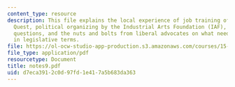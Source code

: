 ```yaml
---
content_type: resource
description: This file explains the local experience of job training offered by Project
  Quest, political organizing by the Industrial Arts Foundation (IAF), larger policy
  questions, and the nuts and bolts from liberal advocates on what needs to be done
  in legislative terms.
file: https://ol-ocw-studio-app-production.s3.amazonaws.com/courses/15-677j-urban-labor-markets-and-employment-policy-spring-2005/d7eca3912c0d97fd1e417a5b683da363_notes9.pdf
file_type: application/pdf
resourcetype: Document
title: notes9.pdf
uid: d7eca391-2c0d-97fd-1e41-7a5b683da363
---
```

